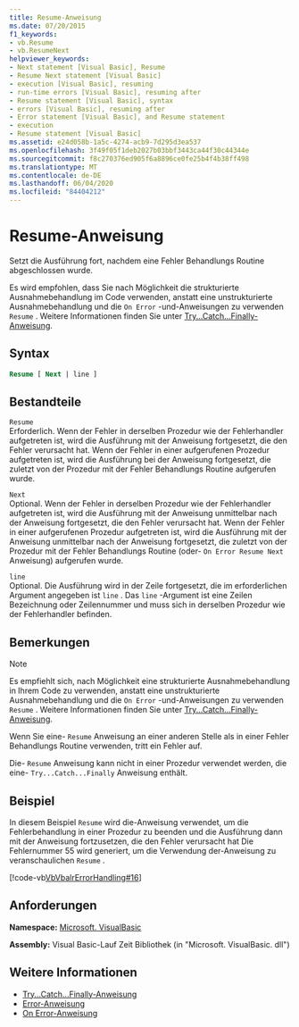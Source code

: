 ```yaml
---
title: Resume-Anweisung
ms.date: 07/20/2015
f1_keywords:
- vb.Resume
- vb.ResumeNext
helpviewer_keywords:
- Next statement [Visual Basic], Resume
- Resume Next statement [Visual Basic]
- execution [Visual Basic], resuming
- run-time errors [Visual Basic], resuming after
- Resume statement [Visual Basic], syntax
- errors [Visual Basic], resuming after
- Error statement [Visual Basic], and Resume statement
- execution
- Resume statement [Visual Basic]
ms.assetid: e24d058b-1a5c-4274-acb9-7d295d3ea537
ms.openlocfilehash: 3f49f05f1deb2027b03bbf3443ca44f30c44344e
ms.sourcegitcommit: f8c270376ed905f6a8896ce0fe25b4f4b38ff498
ms.translationtype: MT
ms.contentlocale: de-DE
ms.lasthandoff: 06/04/2020
ms.locfileid: "84404212"
---
```

# <a name="resume-statement"></a>Resume-Anweisung
Setzt die Ausführung fort, nachdem eine Fehler Behandlungs Routine abgeschlossen wurde.  
  
 Es wird empfohlen, dass Sie nach Möglichkeit die strukturierte Ausnahmebehandlung im Code verwenden, anstatt eine unstrukturierte Ausnahmebehandlung und die `On Error` -und-Anweisungen zu verwenden `Resume` . Weitere Informationen finden Sie unter [Try...Catch...Finally-Anweisung](try-catch-finally-statement.md).  
  
## <a name="syntax"></a>Syntax  
  
```vb  
Resume [ Next | line ]  
```  
  
## <a name="parts"></a>Bestandteile  
 `Resume`  
 Erforderlich. Wenn der Fehler in derselben Prozedur wie der Fehlerhandler aufgetreten ist, wird die Ausführung mit der Anweisung fortgesetzt, die den Fehler verursacht hat. Wenn der Fehler in einer aufgerufenen Prozedur aufgetreten ist, wird die Ausführung bei der Anweisung fortgesetzt, die zuletzt von der Prozedur mit der Fehler Behandlungs Routine aufgerufen wurde.  
  
 `Next`  
 Optional. Wenn der Fehler in derselben Prozedur wie der Fehlerhandler aufgetreten ist, wird die Ausführung mit der Anweisung unmittelbar nach der Anweisung fortgesetzt, die den Fehler verursacht hat. Wenn der Fehler in einer aufgerufenen Prozedur aufgetreten ist, wird die Ausführung mit der Anweisung unmittelbar nach der Anweisung fortgesetzt, die zuletzt von der Prozedur mit der Fehler Behandlungs Routine (oder- `On Error Resume Next` Anweisung) aufgerufen wurde.  
  
 `line`  
 Optional. Die Ausführung wird in der Zeile fortgesetzt, die im erforderlichen Argument angegeben ist `line` . Das `line` -Argument ist eine Zeilen Bezeichnung oder Zeilennummer und muss sich in derselben Prozedur wie der Fehlerhandler befinden.  
  
## <a name="remarks"></a>Bemerkungen  
  
> [!NOTE]
> Es empfiehlt sich, nach Möglichkeit eine strukturierte Ausnahmebehandlung in Ihrem Code zu verwenden, anstatt eine unstrukturierte Ausnahmebehandlung und die `On Error` -und-Anweisungen zu verwenden `Resume` . Weitere Informationen finden Sie unter [Try...Catch...Finally-Anweisung](try-catch-finally-statement.md).  
  
 Wenn Sie eine- `Resume` Anweisung an einer anderen Stelle als in einer Fehler Behandlungs Routine verwenden, tritt ein Fehler auf.  
  
 Die- `Resume` Anweisung kann nicht in einer Prozedur verwendet werden, die eine- `Try...Catch...Finally` Anweisung enthält.  
  
## <a name="example"></a>Beispiel  
 In diesem Beispiel `Resume` wird die-Anweisung verwendet, um die Fehlerbehandlung in einer Prozedur zu beenden und die Ausführung dann mit der Anweisung fortzusetzen, die den Fehler verursacht hat Die Fehlernummer 55 wird generiert, um die Verwendung der-Anweisung zu veranschaulichen `Resume` .  
  
 [!code-vb[VbVbalrErrorHandling#16](~/samples/snippets/visualbasic/VS_Snippets_VBCSharp/VbVbalrErrorHandling/VB/Class1.vb#16)]  
  
## <a name="requirements"></a>Anforderungen  
 **Namespace:** [Microsoft. VisualBasic](../runtime-library-members.md)  
  
 **Assembly:** Visual Basic-Lauf Zeit Bibliothek (in "Microsoft. VisualBasic. dll")  
  
## <a name="see-also"></a>Weitere Informationen

- [Try...Catch...Finally-Anweisung](try-catch-finally-statement.md)
- [Error-Anweisung](error-statement.md)
- [On Error-Anweisung](on-error-statement.md)
